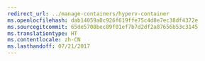 ```yaml
---
redirect_url: ../manage-containers/hyperv-container
ms.openlocfilehash: dab14059a0c926f619ffe75c4d8e7ec38df4372e
ms.sourcegitcommit: 65de5708bec89f01ef7b7d2df2a87656b53c3145
ms.translationtype: HT
ms.contentlocale: zh-CN
ms.lasthandoff: 07/21/2017
---
```

